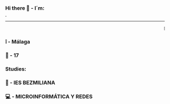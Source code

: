 ### Hi there 👋 - I´m:
<h1 style="font-size:10%;">DANI</h1>
<hr>

<marquee>Me:</marquee>
### ❕ - Málaga
### 🧒 - 17

### Studies:
### 📙 - IES BEZMILIANA
### 💻 - MICROINFORMÁTICA Y REDES




